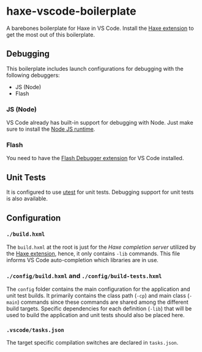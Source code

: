 # haxe-vscode-boilerplate

A barebones boilerplate for Haxe in VS Code. Install the [Haxe extension] to get the most out of this boilerplate.

## Debugging

This boilerplate includes launch configurations for debugging with the following debuggers:

- JS (Node)
- Flash

### JS (Node)

VS Code already has built-in support for debugging with Node. Just make sure to install the [Node JS runtime](https://nodejs.org).

### Flash

You need to have the [Flash Debugger extension](https://marketplace.visualstudio.com/items?itemName=vshaxe.haxe-debug) for VS Code installed.

## Unit Tests

It is configured to use [utest](https://github.com/haxe-utest/utest) for unit tests. Debugging support for unit tests is also available.

## Configuration

### `./build.hxml`

The `build.hxml` at the root is just for the _Haxe completion server_ utilized by the [Haxe extension], hence, it only contains `-lib` commands. This file informs VS Code auto-completion which libraries are in use.

### `./config/build.hxml` and `./config/build-tests.hxml`

The `config` folder contains the main configuration for the application and unit test builds. It primarily contains the class path (`-cp`) and main class (`-main`) commands since these commands are shared among the different build targets. Specific dependencies for each definition (`-lib`) that will be used to build the application and unit tests should also be placed here.

### `.vscode/tasks.json`

The target specific compilation switches are declared in `tasks.json`.

[haxe extension]: https://marketplace.visualstudio.com/items?itemName=nadako.vshaxe
